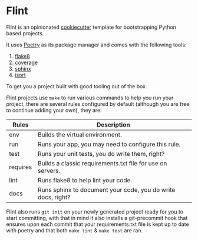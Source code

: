 # Flint

Flint is an opinionated [cookiecutter](https://cookiecutter.readthedocs.io/en/latest/) template for bootstrapping Python based projects.

It uses [Poetry](http://poetry.eustace.io/) as its package manager and comes with the following tools:

1. [flake8](https://pypi.org/project/flake8/)
2. [coverage](https://pypi.org/project/coverage/)
3. [sphinx](https://pypi.org/project/Sphinx/)
4. [isort](https://pypi.org/project/isort/)

To get you a project built with good tooling out of the box.

Flint projects use `make` to run various commands to help you run your project, there are several rules configured by default (although you are free to continue adding your own), they are:

|Rules      | Description
|-----------|-----------------------------------------------------------------|
| env       | Builds the virtual environment.                                 |
| run       | Runs your app, you may need to configure this rule.             |
| test      | Runs your unit tests, you do write them, right?                 |
| requires  | Builds a classic requirements.txt file for use on servers.      |
| lint      | Runs flake8 to help lint your code.                             |
| docs      | Runs sphinx to document your code, you do write docs, right?    |

Flint also runs `git init` on your newly generated project ready for you to start committing,
with that in mind it also installs a git-precommit hook that ensures upon each commit that your
requirements.txt file is kept up to date with poetry and that both `make lint` & `make test`
are ran.
